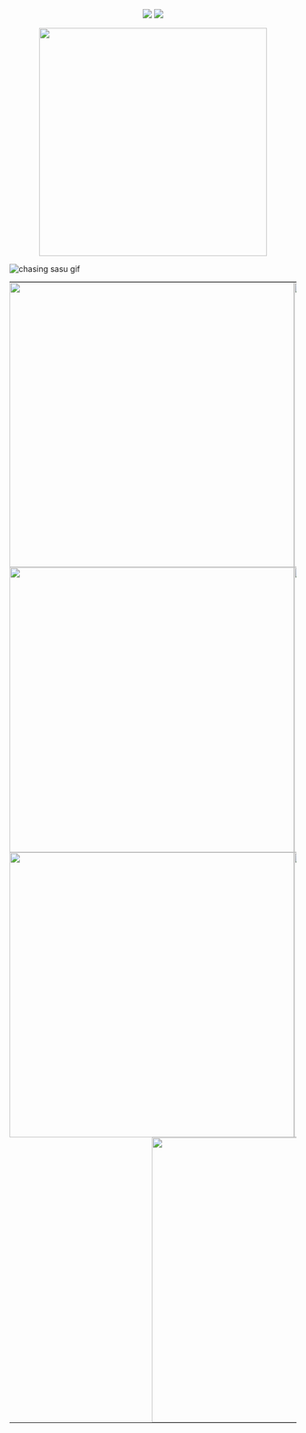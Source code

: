 
 <p align="center">
  <img src="https://komarev.com/ghpvc/?username=ZPIIDR&color=539289&style=plastic&label=profile_views_⟢" />
  <img src="https://cdn.discordapp.com/attachments/1249866886687227914/1388250985419505755/IMG_5357.gif?ex=68604cfb&is=685efb7b&hm=0b43819d089249d8df945a0d1c8bbd9a1cf3524cb030b9908c73ee73f369b180&" />
</p>


<p align="center">
  <a href="https://spotify-github-profile.kittinanx.com/api/view.svg?uid=31n7g6dvqqckkvzd64dbkpkhaqqq&redirect=true">
    <img src="https://spotify-github-profile.kittinanx.com/api/view.svg?uid=31n7g6dvqqckkvzd64dbkpkhaqqq&cover_image=true&theme=novatorem&show_offline=false&background_color=121212&interchange=false" width="400" />
  </a>
</p>

 ![chasing sasu gif](https://files.catbox.moe/t1wjrf.webp) 


<table cellspacing="0" cellpadding="0" style="border-collapse: collapse; margin: 0 auto;">
  <tr>
    <td style="padding: 0;"><img src="https://files.catbox.moe/1x7j3p.jpeg" width="500"/></td>
    <td style="padding: 0;"><img src="https://files.catbox.moe/ca9nr4.jpeg" width="500"/></td>
  </tr>
  <tr>
    <td style="padding: 0;"><img src="https://files.catbox.moe/u2fvh9.png" width="500"/></td>
    <td style="padding: 0;"><img src="https://files.catbox.moe/bagenv.png" width="500"/></td>
  </tr>
  <tr>
    <td style="padding: 0;"><img src="https://files.catbox.moe/j0x9py.png" width="500"/></td>
    <td style="padding: 0;"><img src="https://files.catbox.moe/hq0dzt.jpeg" width="500"/></td>
  </tr>
  <tr>
    <td colspan="2" align="center" style="padding: 0;">
      <img src="https://files.catbox.moe/ns8pnf.jpeg" width="500"/>
    </td>
  </tr>
</table>

